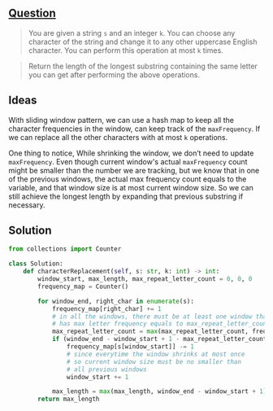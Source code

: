 ## [Question](https://leetcode.com/problems/longest-repeating-character-replacement/)

> You are given a string `s` and an integer `k`. You can choose any character of the string and change it to any other uppercase English character. You can perform this operation at most `k` times.

> Return the length of the longest substring containing the same letter you can get after performing the above operations.

## Ideas 

With sliding window pattern, we can use a hash map to keep all the character frequencies in the window, can keep track of the `maxFrequency`. If we can replace all the other characters with at most `k` operations. 

One thing to notice, While shrinking the window, we don’t need to update `maxFrequency`. Even though current window's actual `maxFrequency` count might be smaller than the number we are tracking, but we know that in one of the previous windows, the actual max frequency count equals to the variable, and that window size is at most current window size. So we can still achieve the longest length by expanding that previous substring if necessary.

## Solution
```py
from collections import Counter

class Solution:
    def characterReplacement(self, s: str, k: int) -> int:
        window_start, max_length, max_repeat_letter_count = 0, 0, 0
        frequency_map = Counter()

        for window_end, right_char in enumerate(s):
            frequency_map[right_char] += 1
            # in all the windows, there must be at least one window that
            # has max letter frequency equals to max_repeat_letter_count
            max_repeat_letter_count = max(max_repeat_letter_count, frequency_map[right_char])
            if (window_end - window_start + 1 - max_repeat_letter_count) > k:
                frequency_map[s[window_start]] -= 1
                # since everytime the window shrinks at most once
                # so current window size must be no smaller than
                # all previous windows
                window_start += 1

            max_length = max(max_length, window_end - window_start + 1)
        return max_length
```